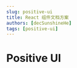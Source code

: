 ```yaml
---
slug: positive-ui
title: React 组件文档方案
authors: [decSunshineHe]
tags: [positive-ui]
---
```


# Positive UI
